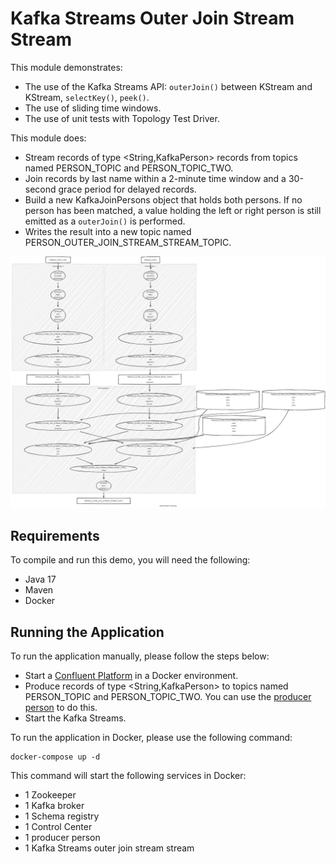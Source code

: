 # Kafka Streams Outer Join Stream Stream

This module demonstrates:

- The use of the Kafka Streams API: `outerJoin()` between KStream and KStream, `selectKey()`, `peek()`.
- The use of sliding time windows.
- The use of unit tests with Topology Test Driver.

This module does:

- Stream records of type <String,KafkaPerson> records from topics named PERSON_TOPIC and PERSON_TOPIC_TWO.
- Join records by last name within a 2-minute time window and a 30-second grace period for delayed records.
- Build a new KafkaJoinPersons object that holds both persons. If no person has been matched, a value holding the left or right person is still emitted as a `outerJoin()` is performed.
- Writes the result into a new topic named PERSON_OUTER_JOIN_STREAM_STREAM_TOPIC.

![topology.png](topology.png)

## Requirements

To compile and run this demo, you will need the following:

- Java 17
- Maven
- Docker

## Running the Application

To run the application manually, please follow the steps below:

- Start a [Confluent Platform](https://docs.confluent.io/platform/current/quickstart/ce-docker-quickstart.html#step-1-download-and-start-cp) in a Docker environment.
- Produce records of type <String,KafkaPerson> to topics named PERSON_TOPIC and PERSON_TOPIC_TWO. You can use the [producer person](../specific-producers/kafka-streams-producer-person) to do this.
- Start the Kafka Streams.

To run the application in Docker, please use the following command:

```console
docker-compose up -d
```

This command will start the following services in Docker:

- 1 Zookeeper
- 1 Kafka broker
- 1 Schema registry
- 1 Control Center
- 1 producer person
- 1 Kafka Streams outer join stream stream
